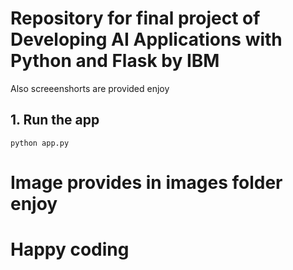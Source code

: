 # Repository for final project of Developing AI Applications with Python and Flask by IBM

Also screeenshorts are provided enjoy 
## 1. Run the app
```
python app.py

```
# Image provides in images folder enjoy

# Happy coding
